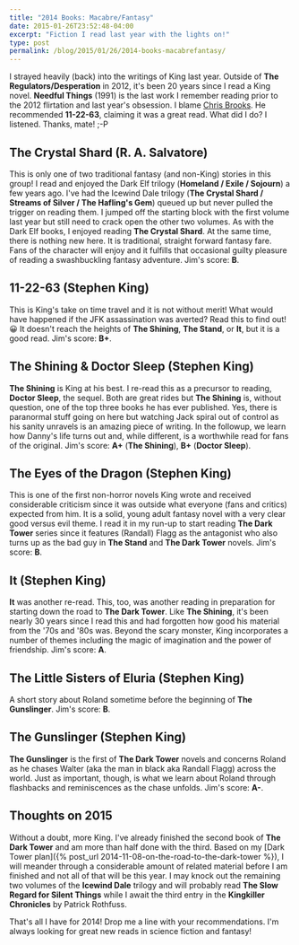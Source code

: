 ```yaml
---
title: "2014 Books: Macabre/Fantasy"
date: 2015-01-26T23:52:48-04:00
excerpt: "Fiction I read last year with the lights on!"
type: post
permalink: /blog/2015/01/26/2014-books-macabrefantasy/
---
```

I strayed heavily (back) into the writings of King last year. Outside of **The Regulators/Desperation** in 2012, it's been 20 years since I read a King novel. **Needful Things** (1991) is the last work I remember reading prior to the 2012 flirtation and last year's obsession. I blame [Chris Brooks](https://chrisbrooks.org). He recommended **11-22-63**, claiming it was a great read. What did I do? I listened. Thanks, mate! ;-P

## The Crystal Shard (R. A. Salvatore)

This is only one of two traditional fantasy (and non-King) stories in this group! I read and enjoyed the Dark Elf trilogy (**Homeland / Exile / Sojourn**) a few years ago. I've had the Icewind Dale trilogy (**The Crystal Shard / Streams of Silver / The Hafling's Gem**) queued up but never pulled the trigger on reading them. I jumped off the starting block with the first volume last year but still need to crack open the other two volumes. As with the Dark Elf books, I enjoyed reading **The Crystal Shard**. At the same time, there is nothing new here. It is traditional, straight forward fantasy fare. Fans of the character will enjoy and it fulfills that occasional guilty pleasure of reading a swashbuckling fantasy adventure. Jim's score: **B**.

## 11-22-63 (Stephen King)

This is King's take on time travel and it is not without merit! What would have happened if the JFK assassination was averted? Read this to find out! 😀 It doesn't reach the heights of **The Shining**, **The Stand**, or **It**, but it is a good read. Jim's score: **B+**.

## The Shining & Doctor Sleep (Stephen King)

**The Shining** is King at his best. I re-read this as a precursor to reading, **Doctor Sleep**, the sequel. Both are great rides but **The Shining** is, without question, one of the top three books he has ever published. Yes, there is paranormal stuff going on here but watching Jack spiral out of control as his sanity unravels is an amazing piece of writing. In the followup, we learn how Danny's life turns out and, while different, is a worthwhile read for fans of the original. Jim's score: **A+** (**The Shining**), **B+** (**Doctor Sleep**).

## The Eyes of the Dragon (Stephen King)

This is one of the first non-horror novels King wrote and received considerable criticism since it was outside what everyone (fans and critics) expected from him. It is a solid, young adult fantasy novel with a very clear good versus evil theme. I read it in my run-up to start reading **The Dark Tower** series since it features (Randall) Flagg as the antagonist who also turns up as the bad guy in **The Stand** and **The Dark Tower** novels. Jim's score: **B**.

## It (Stephen King)

**It** was another re-read. This, too, was another reading in preparation for starting down the road to **The Dark Tower**. Like **The Shining**, it's been nearly 30 years since I read this and had forgotten how good his material from the '70s and '80s was. Beyond the scary monster, King incorporates a number of themes including the magic of imagination and the power of friendship. Jim's score: **A**.

## The Little Sisters of Eluria (Stephen King)

A short story about Roland sometime before the beginning of **The Gunslinger**. Jim's score: **B**.

## The Gunslinger (Stephen King)

**The Gunslinger** is the first of **The Dark Tower** novels and concerns Roland as he chases Walter (aka the man in black aka Randall Flagg) across the world. Just as important, though, is what we learn about Roland through flashbacks and reminiscences as the chase unfolds. Jim's score: **A-**.

## Thoughts on 2015

Without a doubt, more King. I've already finished the second book of **The Dark Tower** and am more than half done with the third. Based on my [Dark Tower plan]({% post_url 2014-11-08-on-the-road-to-the-dark-tower %}), I will meander through a considerable amount of related material before I am finished and not all of that will be this year. I may knock out the remaining two volumes of the **Icewind Dale** trilogy and will probably read **The Slow Regard for Silent Things** while I await the third entry in the **Kingkiller Chronicles** by Patrick Rothfuss.

That's all I have for 2014! Drop me a line with your recommendations. I'm always looking for great new reads in science fiction and fantasy!
